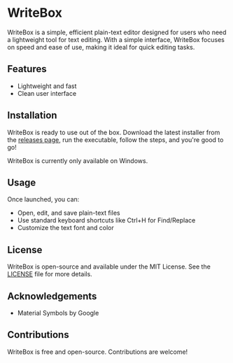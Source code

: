 # WriteBox

WriteBox is a simple, efficient plain-text editor designed for users who need a lightweight tool for text editing. With a simple interface, WriteBox focuses on speed and ease of use, making it ideal for quick editing tasks.

## Features

- Lightweight and fast
- Clean user interface

## Installation

WriteBox is ready to use out of the box. Download the latest installer from the [releases page](https://github.com/FireBlade211/WriteBox/releases), run the executable, follow the steps, and you're good to go!

WriteBox is currently only available on Windows.

## Usage

Once launched, you can:

- Open, edit, and save plain-text files
- Use standard keyboard shortcuts like Ctrl+H for Find/Replace
- Customize the text font and color

## License

WriteBox is open-source and available under the MIT License. See the [LICENSE](LICENSE) file for more details.

## Acknowledgements

- Material Symbols by Google

## Contributions

WriteBox is free and open-source. Contributions are welcome!
